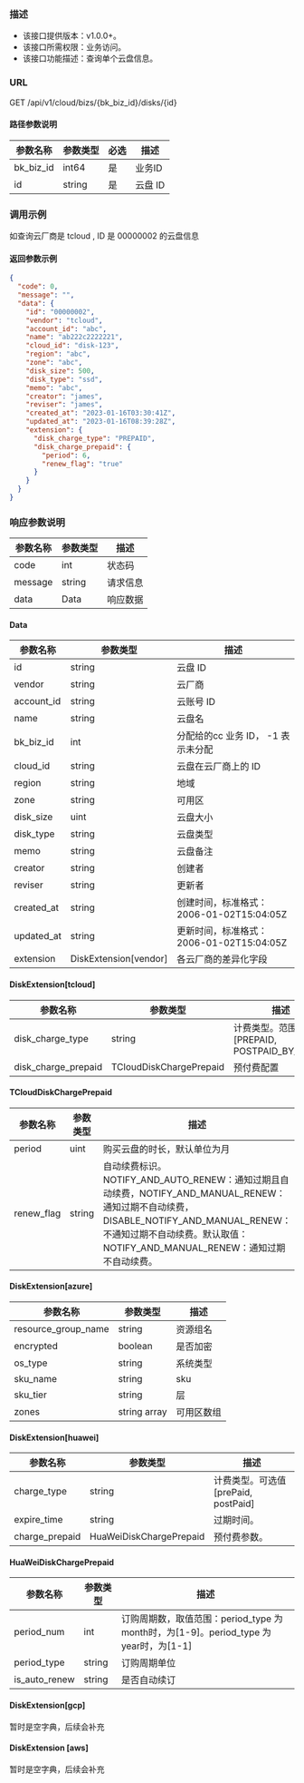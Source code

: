 ### 描述

- 该接口提供版本：v1.0.0+。
- 该接口所需权限：业务访问。
- 该接口功能描述：查询单个云盘信息。

### URL

GET /api/v1/cloud/bizs/{bk_biz_id}/disks/{id}

#### 路径参数说明

| 参数名称      | 参数类型   | 必选 | 描述    |
|-----------|--------|----|-------|
| bk_biz_id | int64  | 是  | 业务ID  |
| id        | string | 是  | 云盘 ID |

### 调用示例

如查询云厂商是 tcloud , ID 是 00000002 的云盘信息

#### 返回参数示例

```json
{
  "code": 0,
  "message": "",
  "data": {
    "id": "00000002",
    "vendor": "tcloud",
    "account_id": "abc",
    "name": "ab222c2222221",
    "cloud_id": "disk-123",
    "region": "abc",
    "zone": "abc",
    "disk_size": 500,
    "disk_type": "ssd",
    "memo": "abc",
    "creator": "james",
    "reviser": "james",
    "created_at": "2023-01-16T03:30:41Z",
    "updated_at": "2023-01-16T08:39:28Z",
    "extension": {
      "disk_charge_type": "PREPAID",
      "disk_charge_prepaid": {
        "period": 6,
        "renew_flag": "true"
      }
    }
  }
}
```

### 响应参数说明

| 参数名称    | 参数类型   | 描述   |
|---------|--------|------|
| code    | int    | 状态码  |
| message | string | 请求信息 |
| data    | Data   | 响应数据 |

#### Data

| 参数名称       | 参数类型                  | 描述                             |
|------------|-----------------------|--------------------------------|
| id         | string                | 云盘 ID                          |
| vendor     | string                | 云厂商                            |
| account_id | string                | 云账号 ID                         |
| name       | string                | 云盘名                            |
| bk_biz_id  | int                   | 分配给的cc 业务 ID， -1 表示未分配         |
| cloud_id   | string                | 云盘在云厂商上的 ID                    |
| region     | string                | 地域                             |
| zone       | string                | 可用区                            |
| disk_size  | uint                  | 云盘大小                           |
| disk_type  | string                | 云盘类型                           |
| memo       | string                | 云盘备注                           | 
| creator    | string                | 创建者                            |
| reviser    | string                | 更新者                            |
| created_at | string                | 创建时间，标准格式：2006-01-02T15:04:05Z |
| updated_at | string                | 更新时间，标准格式：2006-01-02T15:04:05Z | 
| extension  | DiskExtension[vendor] | 各云厂商的差异化字段                     | 

#### DiskExtension[tcloud]

| 参数名称                | 参数类型                    | 描述                                 |
|---------------------|-------------------------|------------------------------------|
| disk_charge_type    | string                  | 计费类型。范围[PREPAID, POSTPAID_BY_HOUR] |
| disk_charge_prepaid | TCloudDiskChargePrepaid | 预付费配置                              |

#### TCloudDiskChargePrepaid

| 参数名称       | 参数类型   | 描述                                                                                                                                                          |
|------------|--------|-------------------------------------------------------------------------------------------------------------------------------------------------------------|
| period     | uint   | 购买云盘的时长，默认单位为月                                                                                                                                              |
| renew_flag | string | 自动续费标识。NOTIFY_AND_AUTO_RENEW：通知过期且自动续费，NOTIFY_AND_MANUAL_RENEW：通知过期不自动续费，DISABLE_NOTIFY_AND_MANUAL_RENEW：不通知过期不自动续费。默认取值：NOTIFY_AND_MANUAL_RENEW：通知过期不自动续费。 |

#### DiskExtension[azure]

| 参数名称                | 参数类型         | 描述    |
|---------------------|--------------|-------|
| resource_group_name | string       | 资源组名  |
| encrypted           | boolean      | 是否加密  |
| os_type             | string       | 系统类型  |
| sku_name            | string       | sku   |
| sku_tier            | string       | 层     |
| zones               | string array | 可用区数组 |

#### DiskExtension[huawei]

| 参数名称           | 参数类型                    | 描述                          |
|----------------|-------------------------|-----------------------------|
| charge_type    | string                  | 计费类型。可选值[prePaid, postPaid] |
| expire_time    | string                  | 过期时间。                       |
| charge_prepaid | HuaWeiDiskChargePrepaid | 预付费参数。                      |

#### HuaWeiDiskChargePrepaid

| 参数名称          | 参数类型   | 描述                                                                |
|---------------|--------|-------------------------------------------------------------------|
| period_num    | int    | 订购周期数，取值范围：period_type 为 month时，为[1-9]。period_type 为 year时，为[1-1] |
| period_type   | string | 订购周期单位                                                            |
| is_auto_renew | string | 是否自动续订                                                            |

#### DiskExtension[gcp]

暂时是空字典，后续会补充

#### DiskExtension [aws]

暂时是空字典，后续会补充
